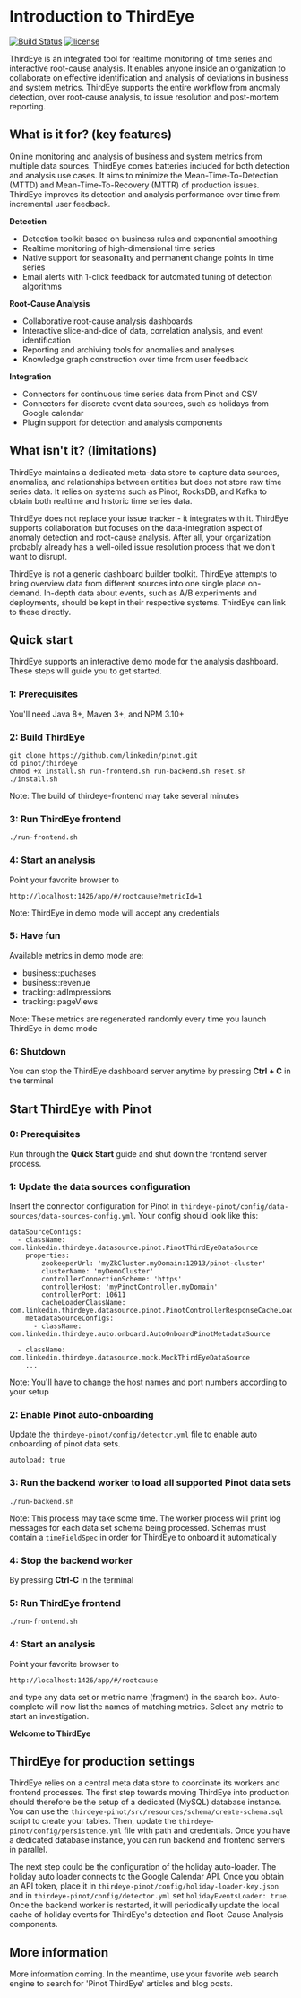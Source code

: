# Introduction to ThirdEye
[![Build Status](https://travis-ci.org/linkedin/pinot.svg?branch=master)](https://travis-ci.org/linkedin/pinot) [![license](https://img.shields.io/github/license/linkedin/pinot.svg)](LICENSE)

ThirdEye is an integrated tool for realtime monitoring of time series and interactive root-cause analysis. It enables anyone inside an organization to collaborate on effective identification and analysis of deviations in business and system metrics. ThirdEye supports the entire workflow from anomaly detection, over root-cause analysis, to issue resolution and post-mortem reporting.

## What is it for? (key features)

Online monitoring and analysis of business and system metrics from multiple data sources. ThirdEye comes batteries included for both detection and analysis use cases. It aims to minimize the Mean-Time-To-Detection (MTTD) and Mean-Time-To-Recovery (MTTR) of production issues. ThirdEye improves its detection and analysis performance over time from incremental user feedback.

**Detection**
* Detection toolkit based on business rules and exponential smoothing
* Realtime monitoring of high-dimensional time series
* Native support for seasonality and permanent change points in time series
* Email alerts with 1-click feedback for automated tuning of detection algorithms

**Root-Cause Analysis**
* Collaborative root-cause analysis dashboards
* Interactive slice-and-dice of data, correlation analysis, and event identification
* Reporting and archiving tools for anomalies and analyses
* Knowledge graph construction over time from user feedback

**Integration**
* Connectors for continuous time series data from Pinot and CSV 
* Connectors for discrete event data sources, such as holidays from Google calendar
* Plugin support for detection and analysis components

## What isn't it? (limitations)

ThirdEye maintains a dedicated meta-data store to capture data sources, anomalies, and relationships between entities but does not store raw time series data. It relies on systems such as Pinot, RocksDB, and Kafka to obtain both realtime and historic time series data.

ThirdEye does not replace your issue tracker - it integrates with it. ThirdEye supports collaboration but focuses on the data-integration aspect of anomaly detection and root-cause analysis. After all, your organization probably already has a well-oiled issue resolution process that we don't want to disrupt.

ThirdEye is not a generic dashboard builder toolkit. ThirdEye attempts to bring overview data from different sources into one single place on-demand. In-depth data about events, such as A/B experiments and deployments, should be kept in their respective systems. ThirdEye can link to these directly.

## Quick start

ThirdEye supports an interactive demo mode for the analysis dashboard. These steps will guide you to get started.

### 1: Prerequisites

You'll need Java 8+, Maven 3+, and NPM 3.10+


### 2: Build ThirdEye

```
git clone https://github.com/linkedin/pinot.git
cd pinot/thirdeye
chmod +x install.sh run-frontend.sh run-backend.sh reset.sh
./install.sh
```

Note: The build of thirdeye-frontend may take several minutes


### 3: Run ThirdEye frontend

```
./run-frontend.sh
```


### 4: Start an analysis

Point your favorite browser to

```
http://localhost:1426/app/#/rootcause?metricId=1
```

Note: ThirdEye in demo mode will accept any credentials


### 5: Have fun

Available metrics in demo mode are:
* business::puchases
* business::revenue
* tracking::adImpressions
* tracking::pageViews

Note: These metrics are regenerated randomly every time you launch ThirdEye in demo mode


### 6: Shutdown

You can stop the ThirdEye dashboard server anytime by pressing **Ctrl + C** in the terminal


## Start ThirdEye with Pinot

### 0: Prerequisites

Run through the **Quick Start** guide and shut down the frontend server process.


### 1: Update the data sources configuration

Insert the connector configuration for Pinot in `thirdeye-pinot/config/data-sources/data-sources-config.yml`. Your config should look like this:

```
dataSourceConfigs:
  - className: com.linkedin.thirdeye.datasource.pinot.PinotThirdEyeDataSource
    properties:
        zookeeperUrl: 'myZkCluster.myDomain:12913/pinot-cluster'
        clusterName: 'myDemoCluster'
        controllerConnectionScheme: 'https'
        controllerHost: 'myPinotController.myDomain'
        controllerPort: 10611
        cacheLoaderClassName: com.linkedin.thirdeye.datasource.pinot.PinotControllerResponseCacheLoader
    metadataSourceConfigs:
      - className: com.linkedin.thirdeye.auto.onboard.AutoOnboardPinotMetadataSource

  - className: com.linkedin.thirdeye.datasource.mock.MockThirdEyeDataSource
    ...
```

Note: You'll have to change the host names and port numbers according to your setup


### 2: Enable Pinot auto-onboarding

Update the `thirdeye-pinot/config/detector.yml` file to enable auto onboarding of pinot data sets.

```
autoload: true
```


### 3: Run the backend worker to load all supported Pinot data sets

```
./run-backend.sh
```

Note: This process may take some time. The worker process will print log messages for each data set schema being processed. Schemas must contain a `timeFieldSpec` in order for ThirdEye to onboard it automatically


### 4: Stop the backend worker

By pressing **Ctrl-C** in the terminal


### 5: Run ThirdEye frontend

```
./run-frontend.sh
```


### 4: Start an analysis

Point your favorite browser to

```
http://localhost:1426/app/#/rootcause
```

and type any data set or metric name (fragment) in the search box. Auto-complete will now list the names of matching metrics. Select any metric to start an investigation.

**Welcome to ThirdEye**


## ThirdEye for production settings

ThirdEye relies on a central meta data store to coordinate its workers and frontend processes. The first step towards moving ThirdEye into production should therefore be the setup of a dedicated (MySQL) database instance. You can use the `thirdeye-pinot/src/resources/schema/create-schema.sql` script to create your tables. Then, update the `thirdeye-pinot/config/persistence.yml` file with path and credentials. Once you have a dedicated database instance, you can run backend and frontend servers in parallel. 

The next step could be the configuration of the holiday auto-loader. The holiday auto loader connects to the Google Calendar API. Once you obtain an API token, place it in `thirdeye-pinot/config/holiday-loader-key.json` and in `thirdeye-pinot/config/detector.yml` set `holidayEventsLoader: true`. Once the backend worker is restarted, it will periodically update the local cache of holiday events for ThirdEye's detection and Root-Cause Analysis components.


## More information

More information coming. In the meantime, use your favorite web search engine to search for 'Pinot ThirdEye' articles and blog posts.

